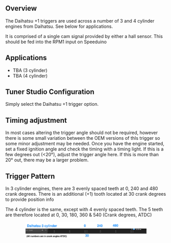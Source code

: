 <h2>
Overview

</h2>
The Daihatsu +1 triggers are used across a number of 3 and 4 cylinder engines from Daihatsu. See below for applications.

It is comprised of a single cam signal provided by either a hall sensor. This should be fed into the RPM1 input on Speeduino

Applications
------------

-   TBA (3 cylinder)
-   TBA (4 cylinder)

Tuner Studio Configuration
--------------------------

Simply select the Daihatsu +1 trigger option.

Timing adjustment
-----------------

In most cases altering the trigger angle should not be required, however there is some small variation between the OEM versions of thIs trigger so some minor adjustment may be needed. Once you have the engine started, set a fixed ignition angle and check the timing with a timing light. If this is a few degrees out (&lt;20°), adjust the trigger angle here. If this is more than 20° out, there may be a larger problem.

Trigger Pattern
---------------

In 3 cylinder engines, there are 3 evenly spaced teeth at 0, 240 and 480 crank degrees. There is an additional (+1) tooth located at 30 crank degrees to provide position info

The 4 cylinder is the same, except with 4 evenly spaced teeth. The 5 teeth are therefore located at 0, 30, 180, 360 & 540 (Crank degrees, ATDC)

<center>
<img src="https://raw.githubusercontent.com/speeduino/wiki/master/decoders/daihatsu_3_1.png" width="75%" />

</center>
